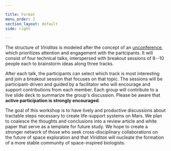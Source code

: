 ```yaml
---

title: Format
menu_order: 2
section_layout: default
side: right

---
```


The structure of *Viriditas* is modeled after the concept of an [unconference](http://journals.plos.org/ploscompbiol/article?id=10.1371/journal.pcbi.1003905),
which prioritizes attention and engagement with the partcipants. It will consist of four technical
talks, interspersed with breakout sessions of 8--10 people each to brainstorm ideas along three
tracks.

After each talk, the participants can select which track is most interesting and join a breakout
session that focuses on that topic. The sessions will be participant-driven and guided by a
facilitator who will encourage and support contributions from each member. Each group will
contribute to a live slide deck to summarize the group's discussion. Please be aware that
<span class="text-primary">**active participation is strongly encouraged**</span>.

The goal of this workshop is to have lively and productive discussions about tractable steps
necessary to create life-support systems on Mars. We plan to coalesce the thoughts and conclusions
into a review article and white paper that serve as a template for future study. We hope to create a
stronger network of those who seek cross-disciplinary collaborations on the future of space
exploration and that *Viriditas* will nucleate the formation of a more stable community of
space-inspired biologists.
